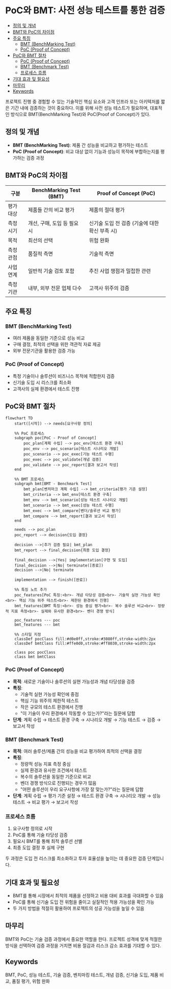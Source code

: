 # PoC와 BMT: 사전 성능 테스트를 통한 검증

<!-- mtoc-start -->

- [정의 및 개념](#정의-및-개념)
- [BMT와 PoC의 차이점](#bmt와-poc의-차이점)
- [주요 특징](#주요-특징)
  - [BMT (BenchMarking Test)](#bmt-benchmarking-test)
  - [PoC (Proof of Concept)](#poc-proof-of-concept)
- [PoC와 BMT 절차](#poc와-bmt-절차)
  - [PoC (Proof of Concept)](#poc-proof-of-concept-1)
  - [BMT (Benchmark Test)](#bmt-benchmark-test)
  - [프로세스 흐름](#프로세스-흐름)
- [기대 효과 및 필요성](#기대-효과-및-필요성)
- [마무리](#마무리)
- [Keywords](#keywords)

<!-- mtoc-end -->

프로젝트 진행 중 경험할 수 있는 기술적인 핵심 요소와 고객 인프라 또는 아키텍처를 짧은 기간 내에 검증하는 것이 중요하다. 이를 위해 사전 성능 테스트가 필요하며, 대표적인 방식으로 BMT(BenchMarking Test)와 PoC(Proof of Concept)가 있다.

## 정의 및 개념

- **BMT (BenchMarking Test)**: 제품 간 성능을 비교하고 평가하는 테스트
- **PoC (Proof of Concept)**: 비교 대상 없이 기능과 성능이 목적에 부합하는지를 평가하는 검증 과정

## BMT와 PoC의 차이점

| 구분      | BenchMarking Test (BMT)     | Proof of Concept (PoC)                         |
| --------- | --------------------------- | ---------------------------------------------- |
| 평가 대상 | 제품들 간의 비교 평가       | 제품의 절대 평가                               |
| 측정 시기 | 개선, 구매, 도입 등 필요 시 | 신기술 도입 전 검증 (기술에 대한 확신 부족 시) |
| 목적      | 최선의 선택                 | 위험 완화                                      |
| 측정 관점 | 품질적 측면                 | 기술적 측면                                    |
| 사업 연계 | 일반적 기술 검토 포함       | 추진 사업 쟁점과 밀접한 관련                   |
| 측정 기관 | 내부, 외부 전문 업체 다수   | 고객사 위주의 검증                             |

## 주요 특징

### BMT (BenchMarking Test)

- 여러 제품을 동일한 기준으로 성능 비교
- 구매 결정, 최적의 선택을 위한 객관적 자료 제공
- 외부 전문기관을 활용한 검증 가능

### PoC (Proof of Concept)

- 특정 기술이나 솔루션이 비즈니스 목적에 적합한지 검증
- 신기술 도입 시 리스크를 최소화
- 고객사의 실제 환경에서 테스트 진행

## PoC와 BMT 절차

```mermaid
flowchart TD
    start([시작]) --> needs[요구사항 정의]

    %% PoC 프로세스
    subgraph poc[PoC - Proof of Concept]
        poc_plan[계획 수립] --> poc_env[테스트 환경 구축]
        poc_env --> poc_scenario[테스트 시나리오 개발]
        poc_scenario --> poc_exec[기능 테스트 수행]
        poc_exec --> poc_validate[개념 검증]
        poc_validate --> poc_report[결과 보고서 작성]
    end

    %% BMT 프로세스
    subgraph bmt[BMT - Benchmark Test]
        bmt_plan[벤치마크 계획 수립] --> bmt_criteria[평가 기준 설정]
        bmt_criteria --> bmt_env[테스트 환경 구축]
        bmt_env --> bmt_scenario[성능 테스트 시나리오 개발]
        bmt_scenario --> bmt_exec[성능 테스트 수행]
        bmt_exec --> bmt_compare[벤더/솔루션 비교 평가]
        bmt_compare --> bmt_report[결과 보고서 작성]
    end

    needs --> poc_plan
    poc_report --> decision{도입 결정}

    decision -->|추가 검증 필요| bmt_plan
    bmt_report --> final_decision{최종 도입 결정}

    final_decision -->|Yes| implementation[구현 및 도입]
    final_decision -->|No| terminate([종료])
    decision -->|No| terminate

    implementation --> finish([완료])

    %% 특징 노트 추가
    poc_features[PoC 특징:<br>- 개념 타당성 검증<br>- 기술적 실현 가능성 확인<br>- 핵심 기능 위주 테스트<br>- 제한된 환경에서 진행]
    bmt_features[BMT 특징:<br>- 성능 중심 평가<br>- 복수 솔루션 비교<br>- 정량적 지표 측정<br>- 실제와 유사한 환경<br>- 벤더 경쟁 방식]

    poc_features --- poc
    bmt_features --- bmt

    %% 스타일 지정
    classDef pocClass fill:#d0e0ff,stroke:#3080ff,stroke-width:2px
    classDef bmtClass fill:#ffe0d0,stroke:#ff8030,stroke-width:2px

    class poc pocClass
    class bmt bmtClass
```

### PoC (Proof of Concept)

- **목적**: 새로운 기술이나 솔루션의 실현 가능성과 개념 타당성을 검증
- **특징**:
  - 기술적 실현 가능성 확인에 중점
  - 핵심 기능 위주의 제한적 테스트
  - 작은 규모의 테스트 환경에서 진행
  - "이 기술이 우리 환경에서 작동할 수 있는가?"라는 질문에 답함
- **단계**: 계획 수립 → 테스트 환경 구축 → 시나리오 개발 → 기능 테스트 → 검증 → 보고서 작성

### BMT (Benchmark Test)

- **목적**: 여러 솔루션/제품 간의 성능을 비교 평가하여 최적의 선택을 결정
- **특징**:
  - 정량적 성능 지표 측정 중심
  - 실제 환경과 유사한 조건에서 테스트
  - 복수의 솔루션을 동일한 기준으로 비교
  - 벤더 경쟁 방식으로 진행되는 경우가 많음
  - "어떤 솔루션이 우리 요구사항에 가장 잘 맞는가?"라는 질문에 답함
- **단계**: 계획 수립 → 평가 기준 설정 → 테스트 환경 구축 → 시나리오 개발 → 성능 테스트 → 비교 평가 → 보고서 작성

### 프로세스 흐름

1. 요구사항 정의로 시작
2. PoC를 통해 기술 타당성 검증
3. 필요시 BMT를 통해 최적 솔루션 선별
4. 최종 도입 결정 후 실제 구현

두 과정은 도입 전 리스크를 최소화하고 투자 효율성을 높이는 데 중요한 검증 단계입니다.

## 기대 효과 및 필요성

- BMT를 통해 시장에서 최적의 제품을 선정하고 비용 대비 효과를 극대화할 수 있음
- PoC를 통해 신기술 도입 전 위험을 줄이고 실질적인 적용 가능성을 확인 가능
- 두 가지 방법을 적절히 활용하여 프로젝트의 성공 가능성을 높일 수 있음

## 마무리

BMT와 PoC는 기술 검증 과정에서 중요한 역할을 한다. 프로젝트 성격에 맞게 적절한 방식을 선택하여 검증 과정을 거치면 비용 절감과 리스크 감소 효과를 기대할 수 있다.

## Keywords

BMT, PoC, 성능 테스트, 기술 검증, 벤치마킹 테스트, 개념 검증, 신기술 도입, 제품 비교, 품질 평가, 위험 완화
